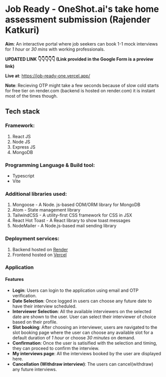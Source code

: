 # Job Ready - OneShot.ai's take home assessment submission (Rajender Katkuri)

**Aim**: An interactive portal where job seekers can book 1-1 mock interviews for _1 hour_ or _30 mins_ with working professionals.

**UPDATED LINK 👇👇👇👇👇 (Link provided in the Google Form is a preview link)**

**Live at**: https://job-ready-one.vercel.app/

**Note**: Recieving OTP might take a few seconds because of slow cold starts for free tier on render.com (backend is hosted on render.com) it is instant most of the times though.

## Tech stack

### Framework:

1. React JS
2. Node JS
3. Express JS
4. MongoDB

### Programming Language & Build tool:

- Typescript
- Vite

### Additional libraries used:

1. Mongoose - A Node. js-based ODM/ORM library for MongoDB
2. Atom - State management library
3. TailwindCSS - A utility-first CSS framework for CSS in JSX
4. React Hot Toast - A React library to show toast messages
5. NodeMailer - A Node.js-based mail sending library

### Deployment services:

1. Backend hosted on [Render](http://render.com/ "Render")
2. Frontend hosted on [Vercel](http://vercel.com "Vercel")

### Application

#### Features

- **Login**: Users can login to the application using email and OTP verification.
- **Date Selection**: Once logged in users can choose any future date to have their interview scheduled.
- **Interviewer Selection**: All the available interviewers on the selected date are shown to the user. User can select their interviewer of choice based on their profile.
- **Slot booking**: After choosing an interviewer, users are navigated to the slot booking page where the user can choose any available slot for a default duration of _1 hour_ or choose _30 minutes_ on demand.
- **Confirmation**: Once the user is satisified with the selection and timing, they can proceed to confirm the interview.
- **My interviews page**: All the interviews booked by the user are displayed here.
- **Cancellation (Withdraw interview)**: The users can cancel(withdraw) any future interviews.
